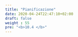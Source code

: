 ```yaml
---
title: "Pianificazione"
date: 2020-04-24T22:47:10+02:00
draft: false
weight : 55
pre: "<b>10.4 </b>"
---
```

